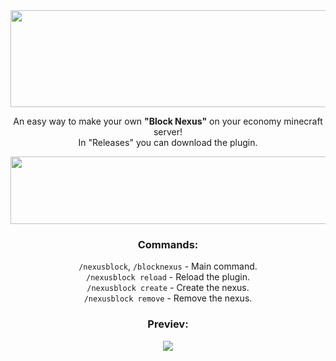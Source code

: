 
<div align="center">
<a href="https://www.spigotmc.org/resources/nexusblock.97041/"><img src="https://raw.githubusercontent.com/xHyroM/NexusBlock/main/readme/nexus1.png" height="155" width="1080"></a>
    
An easy way to make your own **"Block Nexus"** on your economy minecraft server!  
In "Releases" you can download the plugin.

<a href="https://www.spigotmc.org/resources/nexusblock.97041/"><img src="https://raw.githubusercontent.com/xHyroM/NexusBlock/main/readme/nexusjesus.png" height="108" width="750"></a>  

    
### Commands: 
`/nexusblock`, `/blocknexus` - Main command.  
`/nexusblock reload` - Reload the plugin.  
`/nexusblock create` - Create the nexus.  
`/nexusblock remove` - Remove the nexus.  
    
### Previev: 
<a href="https://www.spigotmc.org/resources/nexusblock.97041/"><img src="https://raw.githubusercontent.com/xHyroM/NexusBlock/main/readme/image.png"></a> 
    
</div>
